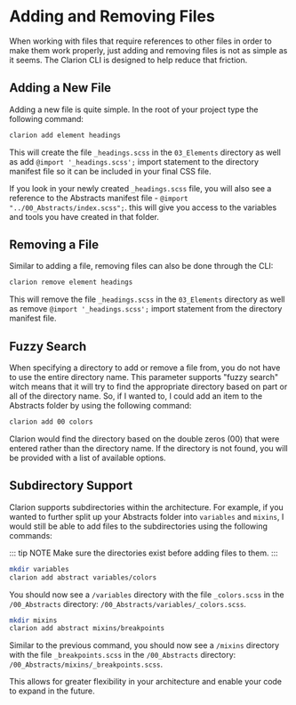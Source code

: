 # Adding and Removing Files

When working with files that require references to other files in order to make them work properly, just adding and removing files is not as simple as it seems. The Clarion CLI is designed to help reduce that friction.

## Adding a New File

Adding a new file is quite simple. In the root of your project type the following command:

```bash
clarion add element headings
```

This will create the file `_headings.scss` in the `03_Elements` directory as well as add `@import '_headings.scss';` import statement to the directory manifest file so it can be included in your final CSS file.

If you look in your newly created `_headings.scss` file, you will also see a reference to the Abstracts manifest file - `@import "../00_Abstracts/index.scss";`. this will give you access to the variables and tools you have created in that folder.

## Removing a File

Similar to adding a file, removing files can also be done through the CLI:

```bash
clarion remove element headings
```

This will remove the file `_headings.scss` in the `03_Elements` directory as well as remove `@import '_headings.scss';` import statement from the directory manifest file.

## Fuzzy Search

When specifying a directory to add or remove a file from, you do not have to use the entire directory name. This parameter supports "fuzzy search" witch means that it will try to find the appropriate directory based on part or all of the directory name. So, if I wanted to, I could add an item to the Abstracts folder by using the following command:

```bash
clarion add 00 colors
```

Clarion would find the directory based on the double zeros (00) that were entered rather than the directory name. If the directory is not found, you will be provided with a list of available options.

## Subdirectory Support

Clarion supports subdirectories within the architecture. For example, if you wanted to further split up your Abstracts folder into `variables` and `mixins`, I would still be able to add files to the subdirectories using the following commands:

::: tip NOTE
Make sure the directories exist before adding files to them.
:::

```bash
mkdir variables
clarion add abstract variables/colors
```

You should now see a `/variables` directory with the file `_colors.scss` in the `/00_Abstracts` directory: `/00_Abstracts/variables/_colors.scss`.

```bash
mkdir mixins
clarion add abstract mixins/breakpoints
```

Similar to the previous command, you should now see a `/mixins` directory with the file `_breakpoints.scss` in the `/00_Abstracts` directory: `/00_Abstracts/mixins/_breakpoints.scss`.

This allows for greater flexibility in your architecture and enable your code to expand in the future.
